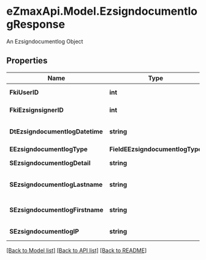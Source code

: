# eZmaxApi.Model.EzsigndocumentlogResponse
An Ezsigndocumentlog Object

## Properties

Name | Type | Description | Notes
------------ | ------------- | ------------- | -------------
**FkiUserID** | **int** | The unique ID of the User | [optional] 
**FkiEzsignsignerID** | **int** | The unique ID of the Ezsignsigner | [optional] 
**DtEzsigndocumentlogDatetime** | **string** | The date and time at which the event was logged | 
**EEzsigndocumentlogType** | **FieldEEzsigndocumentlogType** |  | 
**SEzsigndocumentlogDetail** | **string** | The detail of the Ezsigndocumentlog | 
**SEzsigndocumentlogLastname** | **string** | The last name of the User or Ezsignsigner | 
**SEzsigndocumentlogFirstname** | **string** | The first name of the User or Ezsignsigner | 
**SEzsigndocumentlogIP** | **string** | Represent an IP address. | 

[[Back to Model list]](../README.md#documentation-for-models) [[Back to API list]](../README.md#documentation-for-api-endpoints) [[Back to README]](../README.md)

